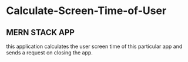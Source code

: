 # Calculate-Screen-Time-of-User

## MERN STACK APP 
this application calculates the user screen time of this particular app and sends a request on closing the app.
